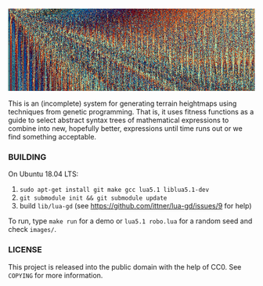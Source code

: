 ![Seed: 1149, Depth: 5](exp-1149_5.png "Seed: 1149, Depth: 5")

This is an (incomplete) system for generating
terrain heightmaps using techniques from genetic programming. That is,
it uses fitness functions as a guide to select abstract syntax trees
of mathematical expressions to combine into new, hopefully better,
expressions until time runs out or we find something acceptable.

### BUILDING

On Ubuntu 18.04 LTS:

1. `sudo apt-get install git make gcc lua5.1 liblua5.1-dev`
2. `git submodule init && git submodule update`
3. build `lib/lua-gd` (see https://github.com/ittner/lua-gd/issues/9 for help)

To run, type `make run` for a demo or `lua5.1 robo.lua` for a random seed and check `images/`.

### LICENSE
This project is released into the public domain with the help of CC0.
See `COPYING` for more information.

